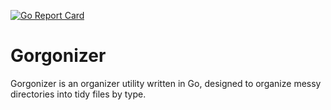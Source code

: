[![Go Report Card](https://goreportcard.com/badge/github.com/itsjustriley/gorgonizer)](https://goreportcard.com/report/github.com/itsjustriley/gorgonizer)

# Gorgonizer
Gorgonizer is an organizer utility written in Go, designed to organize messy directories into tidy files by type.

